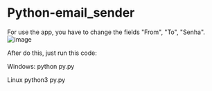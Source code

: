 # Python-email_sender

For use the app, you have to change the fields "From", "To", "Senha".
![image](https://github.com/user-attachments/assets/dc31c583-6469-4bd8-a4f8-63b7a667b421)

After do this, just run this code:

Windows:
python py.py

Linux
python3 py.py


